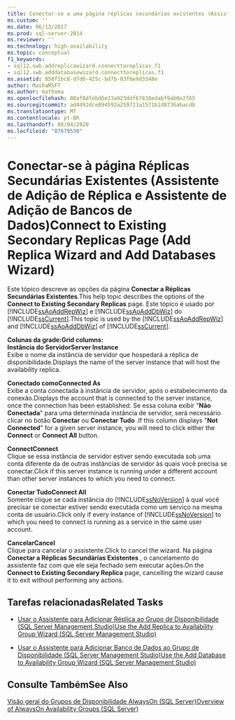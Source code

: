 ```yaml
---
title: Conectar-se a uma página réplicas secundárias existentes (Assistente para adicionar réplica e adicionar bancos de dados) | Microsoft Docs
ms.custom: ''
ms.date: 06/13/2017
ms.prod: sql-server-2014
ms.reviewer: ''
ms.technology: high-availability
ms.topic: conceptual
f1_keywords:
- sql12.swb.addreplicawizard.connecttoreplicas.f1
- sql12.swb.adddatabasewizard.connecttoreplicas.f1
ms.assetid: 850f1bc8-d7d0-425c-bd7b-03f0e9d3348e
author: MashaMSFT
ms.author: mathoma
ms.openlocfilehash: 80af8dfebd6e23a923ddf67438edabf9ab0e2f65
ms.sourcegitcommit: ad4d92dce894592a259721a1571b1d8736abacdb
ms.translationtype: MT
ms.contentlocale: pt-BR
ms.lasthandoff: 08/04/2020
ms.locfileid: "87679530"
---
```

# <a name="connect-to-existing-secondary-replicas-page-add-replica-wizard-and-add-databases-wizard"></a><span data-ttu-id="3a929-102">Conectar-se à página Réplicas Secundárias Existentes (Assistente de Adição de Réplica e Assistente de Adição de Bancos de Dados)</span><span class="sxs-lookup"><span data-stu-id="3a929-102">Connect to Existing Secondary Replicas Page (Add Replica Wizard and Add Databases Wizard)</span></span>
  <span data-ttu-id="3a929-103"> Este tópico descreve as opções da página **Conectar a Réplicas Secundárias Existentes**.</span><span class="sxs-lookup"><span data-stu-id="3a929-103">This help topic describes the options of the **Connect to Existing Secondary Replicas** page.</span></span> <span data-ttu-id="3a929-104">Este tópico é usado por [!INCLUDE[ssAoAddRepWiz](../../../includes/ssaoaddrepwiz-md.md)] e [!INCLUDE[ssAoAddDbWiz](../../../includes/ssaoadddbwiz-md.md)] do [!INCLUDE[ssCurrent](../../../includes/sscurrent-md.md)].</span><span class="sxs-lookup"><span data-stu-id="3a929-104">This topic is used by the [!INCLUDE[ssAoAddRepWiz](../../../includes/ssaoaddrepwiz-md.md)] and [!INCLUDE[ssAoAddDbWiz](../../../includes/ssaoadddbwiz-md.md)] of [!INCLUDE[ssCurrent](../../../includes/sscurrent-md.md)].</span></span>  
  
 <span data-ttu-id="3a929-105">**Colunas da grade:**</span><span class="sxs-lookup"><span data-stu-id="3a929-105">**Grid columns:**</span></span>  
 <span data-ttu-id="3a929-106">**Instância do Servidor**</span><span class="sxs-lookup"><span data-stu-id="3a929-106">**Server Instance**</span></span>  
 <span data-ttu-id="3a929-107">Exibe o nome da instância de servidor que hospedará a réplica de disponibilidade.</span><span class="sxs-lookup"><span data-stu-id="3a929-107">Displays the name of the server instance that will host the availability replica.</span></span>  
  
 <span data-ttu-id="3a929-108">**Conectado como**</span><span class="sxs-lookup"><span data-stu-id="3a929-108">**Connected As**</span></span>  
 <span data-ttu-id="3a929-109">Exibe a conta conectada à instância de servidor, após o estabelecimento da conexão.</span><span class="sxs-lookup"><span data-stu-id="3a929-109">Displays the account that is connected to the server instance, once the connection has been established.</span></span> <span data-ttu-id="3a929-110">Se essa coluna exibir "**Não Conectada**" para uma determinada instância de servidor, será necessário clicar no botão **Conectar** ou **Conectar Tudo** .</span><span class="sxs-lookup"><span data-stu-id="3a929-110">If this column displays "**Not Connected**" for a given server instance, you will need to click either the **Connect** or **Connect All** button.</span></span>  
  
 <span data-ttu-id="3a929-111">**Connect**</span><span class="sxs-lookup"><span data-stu-id="3a929-111">**Connect**</span></span>  
 <span data-ttu-id="3a929-112">Clique se essa instância de servidor estiver sendo executada sob uma conta diferente da de outras instâncias de servidor às quais você precisa se conectar.</span><span class="sxs-lookup"><span data-stu-id="3a929-112">Click if this server instance is running under a different account than other server instances to which you need to connect.</span></span>  
  
 <span data-ttu-id="3a929-113">**Conectar Tudo**</span><span class="sxs-lookup"><span data-stu-id="3a929-113">**Connect All**</span></span>  
 <span data-ttu-id="3a929-114">Somente clique se cada instância do [!INCLUDE[ssNoVersion](../../../includes/ssnoversion-md.md)] à qual você precisar se conectar estiver sendo executada como um serviço na mesma conta de usuário.</span><span class="sxs-lookup"><span data-stu-id="3a929-114">Click only if every instance of [!INCLUDE[ssNoVersion](../../../includes/ssnoversion-md.md)] to which you need to connect is running as a service in the same user account.</span></span>  
  
 <span data-ttu-id="3a929-115">**Cancelar**</span><span class="sxs-lookup"><span data-stu-id="3a929-115">**Cancel**</span></span>  
 <span data-ttu-id="3a929-116">Clique para cancelar o assistente.</span><span class="sxs-lookup"><span data-stu-id="3a929-116">Click to cancel the wizard.</span></span> <span data-ttu-id="3a929-117">Na página **Conectar a Réplicas Secundárias Existentes** , o cancelamento do assistente faz com que ele seja fechado sem executar ações.</span><span class="sxs-lookup"><span data-stu-id="3a929-117">On the **Connect to Existing Secondary Replica** page, cancelling the wizard cause it to exit without performing any actions.</span></span>  
  

  
##  <a name="related-tasks"></a><a name="RelatedTasks"></a> <span data-ttu-id="3a929-118">Tarefas relacionadas</span><span class="sxs-lookup"><span data-stu-id="3a929-118">Related Tasks</span></span>  
  
-   [<span data-ttu-id="3a929-119">Usar o Assistente para Adicionar Réplica ao Grupo de Disponibilidade &#40;SQL Server Management Studio&#41;</span><span class="sxs-lookup"><span data-stu-id="3a929-119">Use the Add Replica to Availability Group Wizard &#40;SQL Server Management Studio&#41;</span></span>](use-the-add-replica-to-availability-group-wizard-sql-server-management-studio.md)  
  
-   [<span data-ttu-id="3a929-120">Usar o Assistente para Adicionar Banco de Dados ao Grupo de Disponibilidade &#40;SQL Server Management Studio&#41;</span><span class="sxs-lookup"><span data-stu-id="3a929-120">Use the Add Database to Availability Group Wizard &#40;SQL Server Management Studio&#41;</span></span>](availability-group-add-database-to-group-wizard.md)  
  

  
## <a name="see-also"></a><span data-ttu-id="3a929-121">Consulte Também</span><span class="sxs-lookup"><span data-stu-id="3a929-121">See Also</span></span>  
 [<span data-ttu-id="3a929-122">Visão geral do Grupos de Disponibilidade AlwaysOn &#40;SQL Server&#41;</span><span class="sxs-lookup"><span data-stu-id="3a929-122">Overview of AlwaysOn Availability Groups &#40;SQL Server&#41;</span></span>](overview-of-always-on-availability-groups-sql-server.md)  
  
  
